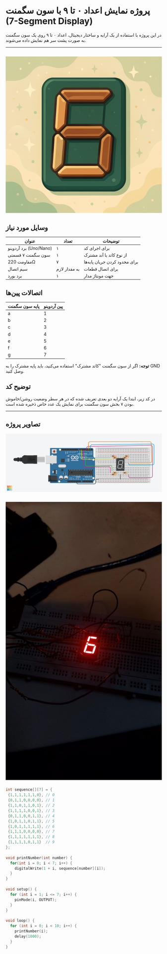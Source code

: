 # پروژه نمایش اعداد ۰ تا ۹ با سون سگمنت (7-Segment Display)

در این پروژه با استفاده از یک آرایه و ساختار دیجیتال، اعداد ۰ تا ۹ روی یک سون سگمنت به صورت پشت سر هم نمایش داده می‌شوند.

---
![پروژه در حال اجرا](images/7segment4.png)
---

## وسایل مورد نیاز

| عنوان                  | تعداد | توضیحات                      |
|------------------------|--------|-------------------------------|
| برد آردوینو (Uno/Nano) | ۱      | برای اجرای کد                 |
| سون سگمنت ۷ قسمتی     | ۱      | از نوع کاتد یا آند مشترک     |
| مقاومت 220Ω           | ۷      | برای محدود کردن جریان پایه‌ها|
| سیم اتصال              | به مقدار لازم | برای اتصال قطعات         |
| برد بورد              | ۱      | جهت مونتاژ مدار               |

## اتصالات پین‌ها

| پایه سون سگمنت | پین آردوینو |
|----------------|--------------|
| a              | 1            |
| b              | 2            |
| c              | 3            |
| d              | 4            |
| e              | 5            |
| f              | 6            |
| g              | 7            |

**توجه:** اگر از سون سگمنت "کاتد مشترک" استفاده می‌کنید، باید پایه مشترک را به GND وصل کنید.

## توضیح کد

در کد زیر، ابتدا یک آرایه دو بعدی تعریف شده که در هر سطر وضعیت روشن/خاموش بودن ۷ بخش سون سگمنت برای نمایش یک عدد خاص ذخیره شده است.


---
## تصاویر پروژه

![پروژه در حال اجرا](images/7segment.png)

![پروژه در حال اجرا](images/7segment2.jpg)
---
```cpp
int sequence[][7] = {
 {1,1,1,1,1,1,0}, // 0
 {0,1,1,0,0,0,0}, // 1
 {1,1,0,1,1,0,1}, // 2
 {1,1,1,1,0,0,1}, // 3
 {0,1,1,0,0,1,1}, // 4
 {1,0,1,1,0,1,1}, // 5
 {1,0,1,1,1,1,1}, // 6
 {1,1,1,0,0,0,0}, // 7
 {1,1,1,1,1,1,1}, // 8
 {1,1,1,1,0,1,1}  // 9
};

void printNumber(int number) {
  for(int i = 0; i < 7; i++) {
    digitalWrite(1 + i, sequence[number][i]);
  }
}

void setup() {
  for (int i = 1; i <= 7; i++) {
    pinMode(i, OUTPUT);
  }
}

void loop() {
  for (int i = 0; i < 10; i++) {
    printNumber(i);
    delay(1000);
  }
}

